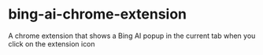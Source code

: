 # bing-ai-chrome-extension
A chrome extension that shows a Bing AI popup in the current tab when you click on the extension icon

